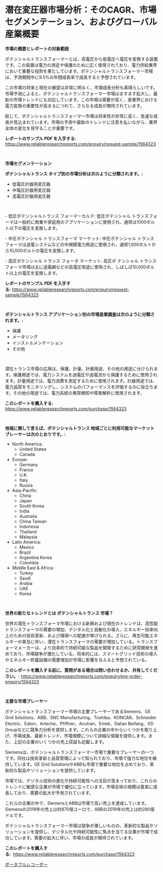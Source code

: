 <p><h1>潜在変圧器市場分析：そのCAGR、市場セグメンテーション、およびグローバル産業概要</h1></p><p><strong>市場の概要とレポートの対象範囲</strong></p>
<p><p>ポテンシャルトランスフォーマーとは、高電圧から低電圧へ電圧を変換する装置です。この装置は電力の測定や保護のために広く使用されており、電力供給業界において重要な役割を果たしています。ポテンシャルトランスフォーマー市場は、予測期間中に9.5%の年間成長率で成長すると予想されています。</p><p>この市場の将来と現在の展望は非常に明るく、市場成長分析も素晴らしいです。市場予測によると、ポテンシャルトランスフォーマー市場はますます拡大し、最新の市場トレンドにも対応しています。この市場は需要が高く、産業界における電力変換の重要性が高まるにつれて、さらなる成長が期待されています。</p><p>総じて、ポテンシャルトランスフォーマー市場は将来性が非常に高く、急速な成長が見込まれています。市場の予測や最新のトレンドに注意を払いながら、業界全体の変化を見守ることが重要です。</p></p>
<p><strong>レポートのサンプル PDF を入手する:</strong> <a href="https://www.reliableresearchreports.com/enquiry/request-sample/1564323">https://www.reliableresearchreports.com/enquiry/request-sample/1564323</a></p>
<p>&nbsp;</p>
<p><strong>市場セグメンテーション</strong></p>
<p><strong>ポテンシャルトランス タイプ別の市場分析は次のように分類されます。:</strong></p>
<p><ul><li>低電圧計器用変圧器</li><li>中電圧計器用変圧器</li><li>高電圧計器用変圧器</li></ul></p>
<p>&nbsp;</p>
<p><p>- 低圧ポテンシャルトランス フォーマーカルテ: 低圧ポテンシャル トランスフォーマは一般的に商業や家庭用のアプリケーションに使用され、通常は1000ボルト以下の電圧を変換します。</p><p>- 中圧ポテンシャル トランスフォーマ マーケット: 中圧ポテンシャル トランスフォーマは送電システムなどの中規模電力用途に使用され、通常1,000ボルトから10,000ボルトの電圧を変換します。</p><p>- 高圧ポテンシャル トランス フォータ マーケット: 高圧ポ テンシャル トランスフォーマ市場は主に送電網などの高電圧用途に使用され、しばしば10,000ボルト以上の電圧を変換します。</p></p>
<p><strong>レポートのサンプル PDF を入手する:</strong>&nbsp;<a href="https://www.reliableresearchreports.com/enquiry/request-sample/1564323">https://www.reliableresearchreports.com/enquiry/request-sample/1564323</a></p>
<p>&nbsp;</p>
<p><strong> ポテンシャルトランス アプリケーション別の市場産業調査は次のように分類されます。:</strong></p>
<p><ul><li>保護</li><li>メータリング</li><li>インストルメンテーション</li><li>その他</li></ul></p>
<p>&nbsp;</p>
<p><p>潜在トランス市場の応用は、保護、計量、計器用途、その他の用途に分けられます。保護用途では、電力システムを過電圧や過電流から保護するために使用されます。計量用途では、電力消費を測定するために使用されます。計器用途では、電力品質をモニタリングし、システムのパフォーマンスを評価するのに役立ちます。その他の用途では、電力系統の異常検知や障害解析に使用されます。</p></p>
<p><strong>このレポートを購入する:</strong>&nbsp; <a href="https://www.reliableresearchreports.com/purchase/1564323">https://www.reliableresearchreports.com/purchase/1564323</a></p>
<p>&nbsp;</p>
<p><strong>地域に関して言えば、ポテンシャルトランス 地域ごとに利用可能なマーケットプレーヤーは次のとおりです。:</strong></p>
<p><ul>
    <li>
        North America:
        <ul>
            <li>United States</li>
            <li>Canada</li>
        </ul>
    </li>
    <li>
        Europe:
        <ul>
            <li>Germany</li>
            <li>France</li>
            <li>U.K.</li>
            <li>Italy</li>
            <li>Russia</li>
        </ul>
    </li>
    <li>
        Asia-Pacific:
        <ul>
            <li>China</li>
            <li>Japan</li>
            <li>South Korea</li>
            <li>India</li>
            <li>Australia</li>
            <li>China Taiwan</li>
            <li>Indonesia</li>
            <li>Thailand</li>
            <li>Malaysia</li>
        </ul>
    </li>
    <li>
        Latin America:
        <ul>
            <li>Mexico</li>
            <li>Brazil</li>
            <li>Argentina Korea</li>
            <li>Colombia</li>
        </ul>
    </li>
    <li>
        Middle East & Africa:
        <ul>
            <li>Turkey</li>
            <li>Saudi</li>
            <li>Arabia</li>
            <li>UAE</li>
            <li>Korea</li>
        </ul>
    </li>
    </ul></p>
<p>&nbsp;</p>
<p><strong>世界の新たなトレンドとは ポテンシャルトランス 市場？</strong></p>
<p><p>世界の潜在トランスフォーマ市場における新興および現在のトレンドは、高性能トランスフォーマの需要の増加、デジタル化と自動化の導入、エネルギー効率向上のための技術革新、および環境への配慮が挙げられる。さらに、再生可能エネルギーの普及に伴い、潜在トランスフォーマの需要が増加している。トランスフォーマメーカーは、より効率的で持続可能な製品を開発するために研究開発を進めており、市場競争が激化している。将来的には、スマートグリッド技術の導入やエネルギー貯蔵設備の需要増加が市場に影響を与えると予想されている。</p></p>
<p><strong>このレポートを購入する前に、質問がある場合は問い合わせるか、共有してください。</strong>- <a href="https://www.reliableresearchreports.com/enquiry/pre-order-enquiry/1564323">https://www.reliableresearchreports.com/enquiry/pre-order-enquiry/1564323</a></p>
<p>&nbsp;</p>
<p><strong>主要な市場プレーヤー</strong></p>
<p><p>ポテンシャルトランスフォーマー市場の主要プレーヤーであるSiemens、GE Grid Solutions、ABB、SNC Manufacturing、Toshiba、KONCAR、Schneider Electric、Eaton、Arteche、Pfiffner、Acutran、Emek、Dalian Beifang、XD Groupなどに競争力分析を提供します。これらの企業の中からいくつかを取り上げ、市場成長、最新トレンド、市場規模について詳細な情報を提供します。また、上記の企業のいくつかの売上収益も記載します。</p><p>Siemensは、ポテンシャルトランスフォーマー市場で重要なプレーヤーの一つです。同社は技術革新と品質管理によって知られており、市場で強力な地位を維持しています。GE Grid SolutionsやABBも市場で重要な地位を占めており、革新的な製品やソリューションを提供しています。</p><p>市場では、デジタル技術の進化や持続可能性への注目が高まっており、これらのトレンドに敏感な企業が市場で優位に立っています。市場全体の規模は着実に成長しており、需要の拡大が予測されています。</p><p>これらの企業の中で、SiemensとABBは市場で高い売上を達成しています。Siemensの2019年の売上は約870億ユーロで、ABBの2019年の売上は約280億ドルです。</p><p>ポテンシャルトランスフォーマー市場は競争が激しいものの、革新的な製品やソリューションを提供し、デジタル化や持続可能性に焦点を当てる企業が市場で成功しています。需要の拡大に伴い、市場の成長が期待されています。</p></p>
<p><strong>このレポートを購入する:</strong>&nbsp;&nbsp;<a href="https://www.reliableresearchreports.com/purchase/1564323">https://www.reliableresearchreports.com/purchase/1564323</a></p>
<p><p><a href="https://github.com/zoetazuur/Market-Research-Report-List-1/blob/main/19348866397.md">ポータブルレコーダー</a></p></p>